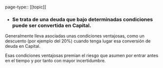 page-type:: [[topic]]
- ### Se trata de una deuda que bajo determinadas condiciones puede ser convertida en Capital.

Generalmente lleva asociadas unas condiciones ventajosas, como un descuento (por ejemplo del 20%) cuando tenga lugar esa conversión de deuda en Capital.

Esas condiciones ventajosas premian el riesgo que asumen por entrar antes en el tiempo y por tanto con mayor incertidumbre.


